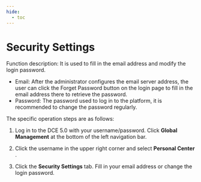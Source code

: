 ```yaml
---
hide:
  - toc
---
```


# Security Settings

Function description: It is used to fill in the email address and modify the login password.

- Email: After the administrator configures the email server address, the user can click the Forget Password button on the login page to fill in the email address there to retrieve the password.
- Password: The password used to log in to the platform, it is recommended to change the password regularly.

The specific operation steps are as follows:

1. Log in to the DCE 5.0 with your username/password. Click __Global Management__ at the bottom of the left navigation bar.

    

2. Click the username in the upper right corner and select __Personal Center__ .

    

3. Click the __Security Settings__ tab. Fill in your email address or change the login password.

    